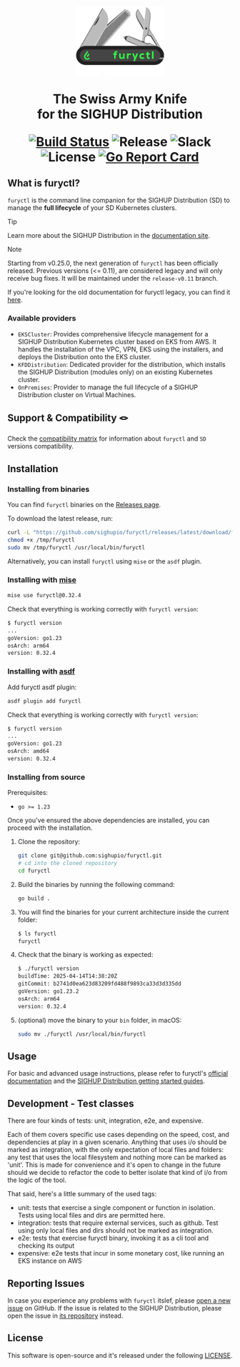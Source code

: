 <!-- markdownlint-disable MD033 -->
<h1 align="center">
  <img src="docs/assets/furyctl-temporary.png" width="200px" alt="furyctl logo" />

   <p>The Swiss Army Knife<br/>for the SIGHUP Distribution</p>

   [![Build Status](https://ci.sighup.io/api/badges/sighupio/furyctl/status.svg?ref=refs/heads/main)](https://ci.sighup.io/sighupio/furyctl)
   ![Release](https://img.shields.io/badge/furyctl-v0.32.4-blue)
   ![Slack](https://img.shields.io/badge/slack-@kubernetes/fury-yellow.svg?logo=slack)
   ![License](https://img.shields.io/github/license/sighupio/furyctl)
   [![Go Report Card](https://goreportcard.com/badge/github.com/sighupio/furyctl)](https://goreportcard.com/report/github.com/sighupio/furyctl)

</h1>
<!-- markdownlint-eable MD033 -->

<!-- <SD-DOCS> -->

## What is furyctl?

`furyctl` is the command line companion for the SIGHUP Distribution (SD) to manage the **full lifecycle** of your SD Kubernetes clusters.
<br/>

> [!TIP]
> Learn more about the SIGHUP Distribution in the [documentation site](https://docs.sighup.io).
<!-- spacer -->
> [!NOTE]
> Starting from v0.25.0, the next generation of `furyctl` has been officially released. Previous versions (<= 0.11), are considered legacy and will only receive bug fixes. It will be maintained under the `release-v0.11` branch.
>
> If you're looking for the old documentation for furyctl legacy, you can find it [here](https://github.com/sighupio/furyctl/blob/release-v0.11/README.md).

### Available providers

- `EKSCluster`: Provides comprehensive lifecycle management for a SIGHUP Distribution Kubernetes cluster based on EKS from AWS. It handles the installation of the VPC, VPN, EKS using the installers, and deploys the Distribution onto the EKS cluster.
- `KFDDistribution`: Dedicated provider for the distribution, which installs the SIGHUP Distribution (modules only) on an existing Kubernetes cluster.
- `OnPremises`: Provider to manage the full lifecycle of a SIGHUP Distribution cluster on Virtual Machines.

## Support & Compatibility 🪢

Check the [compatibility matrix][compatibility-matrix] for information about `furyctl` and `SD` versions compatibility.

## Installation

### Installing from binaries

You can find `furyctl` binaries on the [Releases page](https://github.com/sighupio/furyctl/releases).

To download the latest release, run:

```bash
curl -L "https://github.com/sighupio/furyctl/releases/latest/download/furyctl-$(uname -s)-amd64.tar.gz" -o /tmp/furyctl.tar.gz && tar xfz /tmp/furyctl.tar.gz -C /tmp
chmod +x /tmp/furyctl
sudo mv /tmp/furyctl /usr/local/bin/furyctl
```

Alternatively, you can install `furyctl` using `mise` or the `asdf` plugin.

### Installing with [mise](https://mise.jdx.dev/)

```bash
mise use furyctl@0.32.4
```

Check that everything is working correctly with `furyctl version`:

```bash
$ furyctl version
...
goVersion: go1.23
osArch: arm64
version: 0.32.4
```

### Installing with [asdf](https://github.com/asdf-vm/asdf)

Add furyctl asdf plugin:

```bash
asdf plugin add furyctl
```

Check that everything is working correctly with `furyctl version`:

```bash
$ furyctl version
...
goVersion: go1.23
osArch: amd64
version: 0.32.4
```

### Installing from source

Prerequisites:

- `go >= 1.23`

Once you've ensured the above dependencies are installed, you can proceed with the installation.

1. Clone the repository:

   ```bash
   git clone git@github.com:sighupio/furyctl.git
   # cd into the cloned repository
   cd furyctl
   ```

2. Build the binaries by running the following command:

   ```bash
   go build .
   ```

3. You will find the binaries for your current architecture inside the current folder:

   ```bash
   $ ls furyctl
   furyctl
   ```

4. Check that the binary is working as expected:

   ```bash
   $ ./furyctl version
   buildTime: 2025-04-14T14:38:20Z
   gitCommit: b2741d0ea623d83209fd488f9893ca33d3d335dd
   goVersion: go1.23.2
   osArch: arm64
   version: 0.32.4
   ```

5. (optional) move the binary to your `bin` folder, in macOS:

   ```bash
   sudo mv ./furyctl /usr/local/bin/furyctl
   ```

## Usage

For basic and advanced usage instructions, please refer to furyctl's [official documentation](https://docs.sighup.io/furyctl/) and the [SIGHUP Distribution getting started guides](https://docs.sighup.io/docs/getting-started/).

<!-- </SD-DOCS> -->
<!-- <FOOTER> -->

## Development - Test classes

There are four kinds of tests: unit, integration, e2e, and expensive.

Each of them covers specific use cases depending on the speed, cost, and dependencies at play in a given scenario.
Anything that uses i/o should be marked as integration, with the only expectation of local files and folders: any test
that uses the local filesystem and nothing more can be marked as 'unit'. This is made for convenience and it's open to
change in the future should we decide to refactor the code to better isolate that kind of i/o from the logic of the tool.

That said, here's a little summary of the used tags:

- unit: tests that exercise a single component or function in isolation. Tests using local files and dirs are permitted here.
- integration: tests that require external services, such as github. Test using only local files and dirs should not be marked as integration.
- e2e: tests that exercise furyctl binary, invoking it as a cli tool and checking its output
- expensive: e2e tests that incur in some monetary cost, like running an EKS instance on AWS

## Reporting Issues

In case you experience any problems with `furyctl` itslef, please [open a new issue](https://github.com/sighupio/furyctl/issues/new/choose) on GitHub. If the issue is related to the SIGHUP Distribution, please open the issue in [its repository](https://github.com/sighupio/distribution) instead.

## License

This software is open-source and it's released under the following [LICENSE](LICENSE).

<!-- </FOOTER> -->

[compatibility-matrix]: https://github.com/sighupio/furyctl/blob/main/docs/COMPATIBILITY_MATRIX.md
